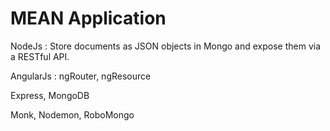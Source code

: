 # MEAN Application

NodeJs : Store documents as JSON objects in Mongo and expose them via a RESTful API.

AngularJs : ngRouter, ngResource

Express, MongoDB

Monk, Nodemon, RoboMongo